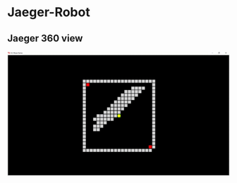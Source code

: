 # Jaeger-Robot

## Jaeger 360 view
![Jaeger 360](https://github.com/yujune/Maze/blob/master/screenshots/BreadthFirst1.gif)
